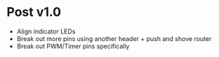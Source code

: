 # Post v1.0

* Align indicator LEDs
* Break out more pins using another header + push and shove router
* Break out PWM/Timer pins specifically